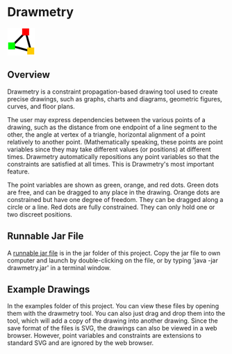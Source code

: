 # Drawmetry 
![alt text](https://github.com/ecolban/Drawmetry/blob/master/src/images/logo64.png "Drawmetry logo")

## Overview
Drawmetry is a constraint propagation-based drawing tool used to create precise drawings, such as graphs, charts and diagrams, geometric figures, curves, and floor plans.

The user may express dependencies between the various points of a drawing, such as the distance from one endpoint of a line segment to the other, the angle at vertex of a triangle, horizontal alignment of a point relatively to another point. (Mathematically speaking, these points are point variables since they may take different values (or positions) at different times. Drawmetry automatically repositions any point variables so that the constraints are satisfied at all times. This is Drawmetry's most important feature.

The point variables are shown as green, orange, and red dots. Green dots are free, and can be dragged to any place in the drawing. Orange dots are constrained but have one degree of freedom. They can be dragged along a circle or a line. Red dots are fully constrained. They can only hold one or two discreet positions.  

## Runnable Jar File
A [runnable jar file](https://github.com/ecolban/Drawmetry/blob/master/jar/drawmetry.jar) is in the jar folder of this project. Copy the jar file to own computer and launch by double-clicking on the file, or by typing 'java -jar drawmetry.jar' in a terminal window. 

## Example Drawings
In the examples folder of this project. You can view these files by opening them with the drawmetry tool. You can also just drag and drop them into the tool, which will add a copy of the drawing into another drawing. Since the save format of the files is SVG, the drawings can also be viewed in a web browser. However, point variables and constraints are extensions to standard SVG and are ignored by the web browser.


